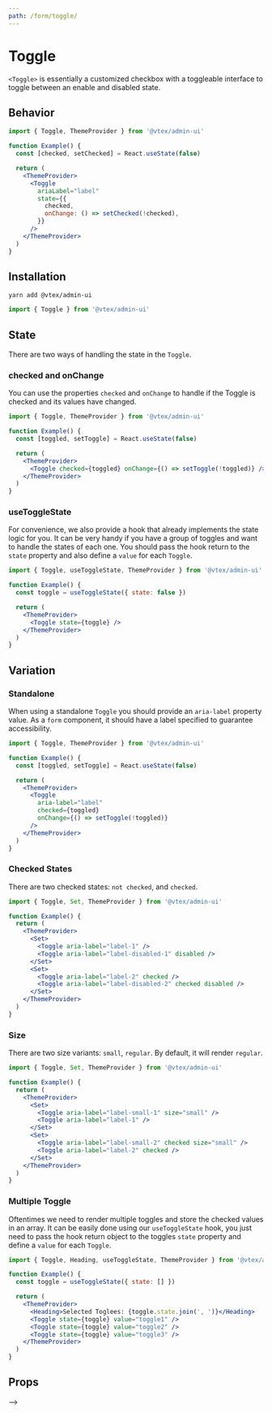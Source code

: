 ```yaml
---
path: /form/toggle/
---
```


# Toggle

`<Toggle>` is essentially a customized checkbox with a toggleable interface to toggle between an enable and disabled state.

## Behavior

```jsx
import { Toggle, ThemeProvider } from '@vtex/admin-ui'

function Example() {
  const [checked, setChecked] = React.useState(false)

  return (
    <ThemeProvider>
      <Toggle
        ariaLabel="label"
        state={{
          checked,
          onChange: () => setChecked(!checked),
        }}
      />
    </ThemeProvider>
  )
}
```

## Installation

```static
yarn add @vtex/admin-ui
```

```jsx static
import { Toggle } from '@vtex/admin-ui'
```

## State

There are two ways of handling the state in the `Toggle`.

### checked and onChange

You can use the properties `checked` and `onChange` to handle if the Toggle is checked and its values have changed.

```jsx
import { Toggle, ThemeProvider } from '@vtex/admin-ui'

function Example() {
  const [toggled, setToggle] = React.useState(false)

  return (
    <ThemeProvider>
      <Toggle checked={toggled} onChange={() => setToggle(!toggled)} />
    </ThemeProvider>
  )
}
```

### useToggleState

For convenience, we also provide a hook that already implements the state logic for you. It can be very handy if you have a group of toggles and want to handle the states of each one. You should pass the hook return to the `state` property and also define a `value` for each `Toggle`.

```jsx
import { Toggle, useToggleState, ThemeProvider } from '@vtex/admin-ui'

function Example() {
  const toggle = useToggleState({ state: false })

  return (
    <ThemeProvider>
      <Toggle state={toggle} />
    </ThemeProvider>
  )
}
```

## Variation

### Standalone

When using a standalone `Toggle` you should provide an `aria-label` property value. As a `form` component, it should have a label specified to guarantee accessibility.

```jsx
import { Toggle, ThemeProvider } from '@vtex/admin-ui'

function Example() {
  const [toggled, setToggle] = React.useState(false)

  return (
    <ThemeProvider>
      <Toggle
        aria-label="label"
        checked={toggled}
        onChange={() => setToggle(!toggled)}
      />
    </ThemeProvider>
  )
}
```

### Checked States

There are two checked states: `not checked`, and `checked`.

```jsx
import { Toggle, Set, ThemeProvider } from '@vtex/admin-ui'

function Example() {
  return (
    <ThemeProvider>
      <Set>
        <Toggle aria-label="label-1" />
        <Toggle aria-label="label-disabled-1" disabled />
      </Set>
      <Set>
        <Toggle aria-label="label-2" checked />
        <Toggle aria-label="label-disabled-2" checked disabled />
      </Set>
    </ThemeProvider>
  )
}
```

### Size

There are two size variants: `small`, `regular`. By default, it will render `regular`.

```jsx
import { Toggle, Set, ThemeProvider } from '@vtex/admin-ui'

function Example() {
  return (
    <ThemeProvider>
      <Set>
        <Toggle aria-label="label-small-1" size="small" />
        <Toggle aria-label="label-1" />
      </Set>
      <Set>
        <Toggle aria-label="label-small-2" checked size="small" />
        <Toggle aria-label="label-2" checked />
      </Set>
    </ThemeProvider>
  )
}
```

### Multiple Toggle

Oftentimes we need to render multiple toggles and store the checked values in an array. It can be easily done using our `useToggleState` hook, you just need to pass the hook return object to the toggles `state` property and define a `value` for each `Toggle`.

```jsx
import { Toggle, Heading, useToggleState, ThemeProvider } from '@vtex/admin-ui'

function Example() {
  const toggle = useToggleState({ state: [] })

  return (
    <ThemeProvider>
      <Heading>Selected Toglees: {toggle.state.join(', ')}</Heading>
      <Toggle state={toggle} value="toggle1" />
      <Toggle state={toggle} value="toggle2" />
      <Toggle state={toggle} value="toggle3" />
    </ThemeProvider>
  )
}
```

## Props

<proptypes heading="Toggle" component="Toggle"/> -->
